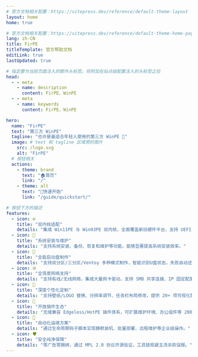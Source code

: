 ```yaml
---
# 官方文档相关配置：https://vitepress.dev/reference/default-theme-layout
layout: home
home: true

# 官方文档相关配置：https://vitepress.dev/reference/default-theme-home-page
lang: zh-CN
title: FirPE
titleTemplate: 官方帮助文档
editLink: true
lastUpdated: true

# 指定要为当前页面注入的额外头标签。将附加在站点级配置注入的头标签之后
head:
  - - meta
    - name: description
      content: FirPE、WinPE
  - - meta
    - name: keywords
      content: FirPE、WinPE

hero:
  name: "FirPE"
  text: "第三方 WinPE"
  tagline: "也许是最适合年轻人使用的第三方 WinPE 🎉"
  image: # text 和 tagline 区域旁的图片
    src: /logo.svg
    alt: "FirPE"
  # 按钮相关
  actions:
    - theme: brand
      text: "🏠首页"
      link: "/"
    - theme: alt
      text: "🚀快速开始"
      link: "/guide/quickstart/"

# 按钮下方的描述
features:
  - icon: ⚙️
    title: "双内核适配"
    details: "集成 Win11PE 与 Win03PE 双内核，全面覆盖新旧硬件平台，支持 UEFI/Legacy 双启动模式。"
  - icon: 🧰
    title: "系统安装与维护"
    details: "支持系统安装、备份、恢复和维护等功能，能够显著提高系统安装效率。"
  - icon: 💾
    title: "全能启动盘制作"
    details: "支持双分区/三分区/Ventoy 多种模式制作，智能识别U盘状态，失败自动还原空间，兼容新旧主板启动。"
  - icon: 🌐
    title: "全场景网络支持"
    details: "支持有线/无线网络，集成大量网卡驱动，支持 SMB 共享连接、IP 固定配置等高级功能。"
  - icon: 🎨
    title: "深度个性化定制"
    details: "支持壁纸/LOGO 替换、分辨率调节、任务栏布局修改，提供 20+ 项可视化配置参数。"
  - icon: 🧪
    title: "开放插件生态"
    details: "无缝兼容 Edgeless/HotPE 插件体系，可扩展维护环境、办公组件等 200+ 工具。"
  - icon: 📜
    title: "自动化运维方案"
    details: "通过生命周期钩子脚本实现静默装机、批量部署、远程维护等企业级操作。"
  - icon: 🛡️
    title: "安全纯净保障"
    details: "零广告零捆绑，通过 MPL 2.0 协议开源验证，工具链规避主流杀软误报。"
---
```

